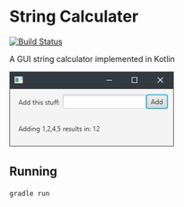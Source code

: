 # String Calculater

[![Build Status](https://travis-ci.org/divanvisagie/string-calculator.svg?branch=master)](https://travis-ci.org/divanvisagie/string-calculator)


A GUI string calculator implemented in Kotlin

![Screenshot](docs/images/screenshot.png)

## Running

```sh
gradle run
```